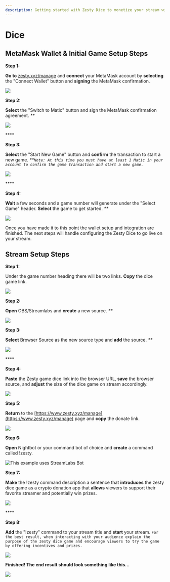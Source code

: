 ```yaml
---
description: Getting started with Zesty Dice to monetize your stream with crypto.
---
```


# Dice

## MetaMask Wallet & Initial Game Setup Steps

**Step 1:**

**Go to** [zesty.xyz/manage](https://www.zesty.xyz/manage) and **connect** your MetaMask account by **selecting** the "Connect Wallet" button and **signing** the MetaMask confirmation.

![](../../.gitbook/assets/screenshot_20.png)

**Step 2:**

**Select** the "Switch to Matic" button and sign the MetaMask confirmation agreement. _\*\*_

![](../../.gitbook/assets/screenshot_21.png)

\*\*\*\*

**Step 3:**

**Select** the "Start New Game" button and **confirm** the transaction to start a new game. _\*\*`Note: At this time you must have at least 1 Matic in your account to confirm the game transaction and start a new game.`_

![](../../.gitbook/assets/screenshot_22.png)

\*\*\*\*

**Step 4:**

**Wait** a few seconds and a game number will generate under the "Select Game" header. **Select** the game to get started. _\*\*_

![](../../.gitbook/assets/screenshot_23.png)

Once you have made it to this point the wallet setup and integration are finished. The next steps will handle configuring the Zesty Dice to go live on your stream.

## Stream Setup Steps

**Step 1:**

Under the game number heading there will be two links. **Copy** the dice game link.

![](../../.gitbook/assets/screenshot_24.png)

**Step 2:**

**Open** OBS/Streamlabs and **create** a new source. _\*\*_

![](../../.gitbook/assets/screenshot_25.png)

**Step 3:**

**Select** Browser Source as the new source type and **add** the source. _\*\*_

![](../../.gitbook/assets/screenshot_26.png)

\*\*\*\*

**Step 4:**

**Paste** the Zesty game dice link into the browser URL, **save** the browser source, and **adjust** the size of the dice game on stream accordingly.

![](../../.gitbook/assets/screenshot_27.png)

**Step 5:**

**Return** to the [https://www.zesty.xyz/manage](https://www.zesty.xyz/manage) page and **copy** the donate link.

![](../../.gitbook/assets/screenshot_28.png)

**Step 6:**

**Open** Nightbot or your command bot of choice and **create** a command called !zesty.

![This example uses StreamLabs Bot](../../.gitbook/assets/screenshot_29.png)

**Step 7:**

**Make** the !zesty command description a sentence that **introduces** the zesty dice game as a crypto donation app that **allows** viewers to support their favorite streamer and potentially win prizes.

![](../../.gitbook/assets/screenshot_30.png)

\*\*\*\*

**Step 8:**

**Add** the "!zesty" command to your stream title and **start** your stream. `For the best result, when interacting with your audience explain the purpose of the zesty dice game and encourage viewers to try the game by offering incentives and prizes.`

![](../../.gitbook/assets/screenshot_31.png)

**Finished! The end result should look something like this...**

![](../../.gitbook/assets/screenshot_32.png)

